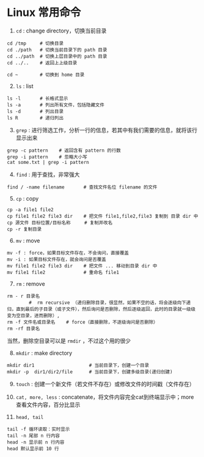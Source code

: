 # Linux 常用命令

01. `cd` : change directory，切换当前目录

``` shell
cd /tmp     # 切换目录
cd ./path   # 切换当前目录下的 path 目录
cd ../path  # 切换上层目录中的 path 目录
cd ../..    # 返回上上级目录

cd ~        # 切换到 home 目录
```

02. `ls` : list

``` shell
ls -l       # 长格式显示
ls -a       # 列出所有文件，包括隐藏文件
ls -d       # 列出目录
ls R        # 递归列出
```

03. `grep` : 进行筛选工作，分析一行的信息，若其中有我们需要的信息，就将该行显示出来

``` shell
grep -c pattern    # 返回含有 pattern 的行数
grep -i pattern    # 忽略大小写
cat some.txt | grep -i pattern
```

04. `find` : 用于查找，非常强大

``` shell
find / -name filename       # 查找文件名位 filename 的文件
```

05. `cp` : copy

``` shell
cp -a file1 file2   
cp file1 file2 file3 dir    # 把文件 file1,file2,file3 复制到 目录 dir 中
cp 源文件 目标位置/目标名称     # 复制并改名
cp -r 复制目录
```

06. `mv` : move

``` shell
mv -f : force，如果目标文件存在，不会询问，直接覆盖
mv -i : 如果目标文件存在，就会询问是否覆盖
mv file1 file2 file3 dir    # 把文件 ... 移动到目录 dir 中
mv file1 file2              # 重命名 file1
```

07. `rm` : remove

``` shell
rm - r 目录名 
        #  rm recursive （递归删除目录，很显然，如果不空的话，将会逐级向下递归，直到最后的子目录（或子文件），然后询问是否删除，然后逐级返回，此时的目录就一级级变为空目录，进而删除）, 
rm -f 文件名或目录名    # force（直接删除，不逐级询问是否删除）
rm -rf 目录名
```

当然，删除空目录可以是 `rmdir` ，不过这个用的很少

08. `mkdir` : make directory

``` shell
mkdir dir1                    # 当前目录下，创建一个目录
mkdir -p  dir1/dir2/file      # 当前目录下，创建多级目录(递归创建)
```

09. `touch` : 创建一个新文件（若文件不存在）或修改文件的时间戳（文件存在）

10. `cat, more, less` : concatenate，将文件内容完全cat到终端显示中；more 查看文件内容，百分比显示

11. `head, tail`

``` shell
tail -f 循环读取：实时显示
tail -n 尾部 n 行内容
head -n 显示前 n 行内容
head 默认显示前 10 行
```
